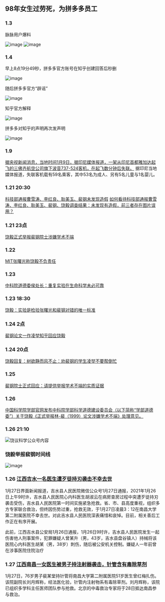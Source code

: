## 98年女生过劳死，为拼多多员工

### 1.3

脉脉用户爆料

![image](https://github.com/kepler-10/kepler-10.github.io/blob/main/picture/maimai.jpg)
![image](https://github.com/kepler-10/kepler-10.github.io/blob/main/picture/maimai1.jpg)
### 1.4

早上8点19分49秒，拼多多官方账号在知乎创建回答后秒删

![image](Jan\v2-dc4281b8d1869bdaa543af10492a4dae_720w.jpg)

随后拼多多官方“辟谣”

![image](https://github.com/kepler-10/kepler-10.github.io/blob/main/pdd1.jpg)

知乎官方解释

![image](https://github.com/kepler-10/kepler-10.github.io/blob/main/picture/zhihu.jpg)

拼多多对知乎的声明再次发声明

![image](https://github.com/kepler-10/kepler-10.github.io/blob/main/pdd2.jpg)

### 1.9
[据央视新闻消息，当地时间1月9日，据印尼媒体报道，一架从印尼首都雅加达起飞的三佛齐航空公司旗下波音737-524客机，在起飞数分钟后失联。](https://www.zhihu.com/question/438613346/answer/1669507199)
据印尼当地媒体报道，失联客机载有59名乘客，其中53名为成人、另有5名儿童与1名婴儿。

### 1.21 20:30
[科技部通报曹雪涛、李红良、耿美玉、裴钢未发现造假](https://zhuanlan.zhihu.com/p/346066552)
[如何看待科技部通报曹雪涛、李红良、耿美玉、裴钢、饶毅调查结果：未发现有造假，前三者存在图片误用？](https://www.zhihu.com/question/440515404/answer/1691114549)

### 1.21 23点
[饶毅正式举报裴钢院士涉嫌学术不端](https://mp.weixin.qq.com/s/tfK1GQL3y9XRUEol9z6ShA)

### 1.22
[MIT张曙光称饶毅不负责任](https://mp.weixin.qq.com/s/FrMqaJiChvuY0-LuU2xeTw)

### 1.23
[中科院道德委侯处长：重复实验在生命科学未必可靠](https://mp.weixin.qq.com/s/nZSlKk5bHT3yThK8DNLeOw)

### 1.23 18:30
[饶毅：实验是检验张曙光和裴钢对错的唯一标准](https://mp.weixin.qq.com/s/yT09t9dVn4OtKrJatt6SKA)

### 1.24 2点
[裴钢论文一作凌堃知乎回应饶毅](https://zhuanlan.zhihu.com/p/346566368)

### 1.24 20点
[饶毅回复：树欲静而风不止：劝裴钢的学生凌堃不要帮倒忙](https://mp.weixin.qq.com/s/LYbRkIoZD0b9qIYfFGv2ww)

### 1.25 
[裴钢院士正式回应：请提供举报学术不端的实质证据](https://www.zhihu.com/question/441180206/answer/1697642926)

### 1.26
[中国科学院学部官网发布中科院学部科学道德建设委员会（以下简称“学部道德委”）关于饶毅《正式举报林-裴（1999）论文涉嫌学术不端》处理意见。](http://news.sciencenet.cn/htmlnews/2021/1/452442.shtm)

### 1.26 21:10
![饶议科学公众号内容](https://github.com/kepler-10/kepler-10.github.io/blob/main/picture/raoyi.jpg)

### 饶毅举报裴钢时间线
![image](https://github.com/kepler-10/kepler-10.github.io/blob/main/picture/%E9%A5%B6-%E8%A3%B4.jpg)

### 1.26 [江西吉水一名医生遭歹徒持刃袭击不幸去世](https://view.inews.qq.com/a/20210127A040Q600)

1月27日界面新闻报道，吉水县人民医院微信公众号1月27日通报，2021年1月26日上午9时许，吉水县人民医院心内科医生胡淑云在病房查房过程中突遭歹徒持刃袭击受伤，吉水县人民医院第一时间实施紧急抢救。省、市、县高度重视，组织多方专家联合救治，但终因伤势过重，抢救无效，于1月27日凌晨3：12在南昌大学第二附属医院不幸去世。对此吉水县人民医院深表痛惜和哀悼。目前，相关善后工作正在有序开展。

此前，江西吉水县公安局1月26日通报，1月26日9时许，吉水县人民医院发生一起伤害他人刑事案件，犯罪嫌疑人曾某升（男，43岁，吉水县盘谷镇人）持械将该医院心内科医生胡某（男，38岁）刺伤，随后被公安机关控制。嫌疑人一年前曾在涉事医院住院治疗

### 1.27 [江西南昌一女医生被男子持注射器袭击，针管含有毒除草剂](http://news.ifeng.com/c/83NHmssqI11)

1月27日，76岁男子裴某堂持针管将南昌大学第二附属医院51岁医生曾红梅扎伤。该院副院长刘月辉称，经法医化验，针管内注射物系有毒除草剂。刘月辉称，该院已组织多学科主任医师团队参与抢救。北京的中毒救治专家将于28日抵达南昌参与救治。